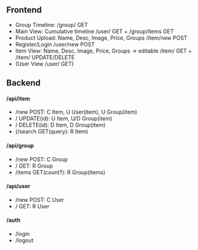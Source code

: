 ## Frontend
* Group Timeline: /group/ GET
* Main View: Cumulative timeline /user/ GET + /group/items GET
* Product Upload: Name, Desc, Image, Price, Groups /item/new POST
* Register/Login /user/new POST
* Item View: Name, Desc, Image, Price, Groups -> editable /item/ GET + /item/ UPDATE/DELETE
* (User View /user/ GET)

## Backend

#### /api/item
* /new POST: C Item, U User(item), U Group(item)
* / UPDATE(id): U Item, U/D Group(item)
* / DELETE(id): D Item, D Group(item)
* (/search GET(query): R Item)

#### /api/group
* /new POST: C Group
* / GET: R Group
* /items GET(count?): R Group(items)

#### /api/user
* /new POST: C User
* / GET: R User

#### /auth
* /login
* /logout